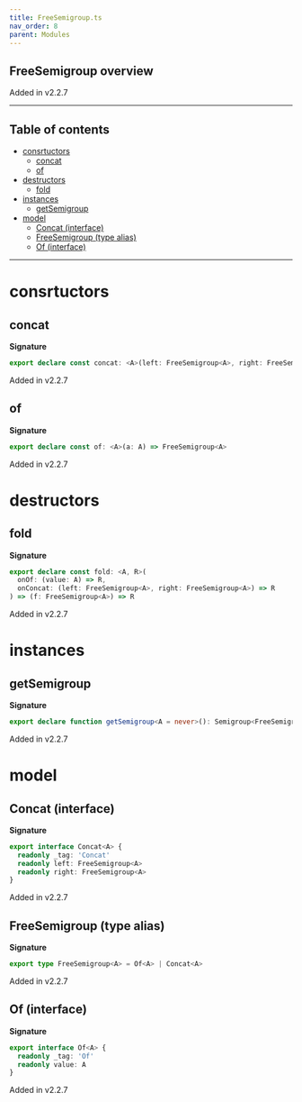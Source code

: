 ```yaml
---
title: FreeSemigroup.ts
nav_order: 8
parent: Modules
---
```


## FreeSemigroup overview

Added in v2.2.7

---

<h2 class="text-delta">Table of contents</h2>

- [consrtuctors](#consrtuctors)
  - [concat](#concat)
  - [of](#of)
- [destructors](#destructors)
  - [fold](#fold)
- [instances](#instances)
  - [getSemigroup](#getsemigroup)
- [model](#model)
  - [Concat (interface)](#concat-interface)
  - [FreeSemigroup (type alias)](#freesemigroup-type-alias)
  - [Of (interface)](#of-interface)

---

# consrtuctors

## concat

**Signature**

```ts
export declare const concat: <A>(left: FreeSemigroup<A>, right: FreeSemigroup<A>) => FreeSemigroup<A>
```

Added in v2.2.7

## of

**Signature**

```ts
export declare const of: <A>(a: A) => FreeSemigroup<A>
```

Added in v2.2.7

# destructors

## fold

**Signature**

```ts
export declare const fold: <A, R>(
  onOf: (value: A) => R,
  onConcat: (left: FreeSemigroup<A>, right: FreeSemigroup<A>) => R
) => (f: FreeSemigroup<A>) => R
```

Added in v2.2.7

# instances

## getSemigroup

**Signature**

```ts
export declare function getSemigroup<A = never>(): Semigroup<FreeSemigroup<A>>
```

Added in v2.2.7

# model

## Concat (interface)

**Signature**

```ts
export interface Concat<A> {
  readonly _tag: 'Concat'
  readonly left: FreeSemigroup<A>
  readonly right: FreeSemigroup<A>
}
```

Added in v2.2.7

## FreeSemigroup (type alias)

**Signature**

```ts
export type FreeSemigroup<A> = Of<A> | Concat<A>
```

Added in v2.2.7

## Of (interface)

**Signature**

```ts
export interface Of<A> {
  readonly _tag: 'Of'
  readonly value: A
}
```

Added in v2.2.7
